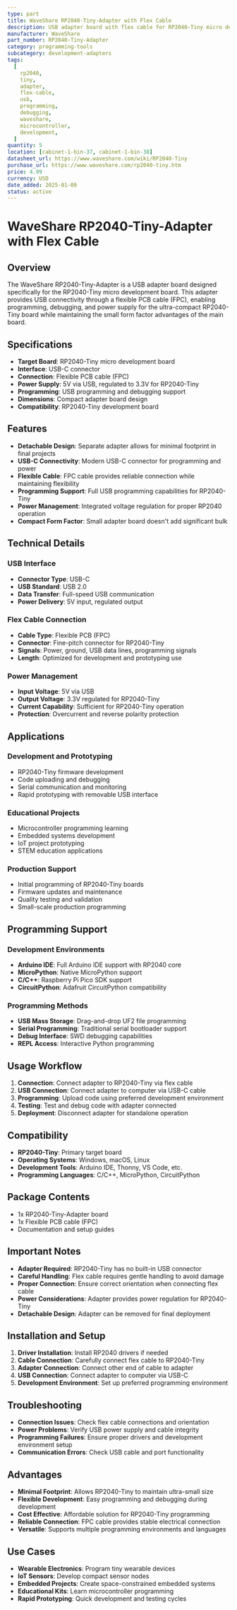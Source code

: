 ```yaml
---
type: part
title: WaveShare RP2040-Tiny-Adapter with Flex Cable
description: USB adapter board with flex cable for RP2040-Tiny micro development board, enables USB programming and debugging
manufacturer: WaveShare
part_number: RP2040-Tiny-Adapter
category: programming-tools
subcategory: development-adapters
tags:
  [
    rp2040,
    tiny,
    adapter,
    flex-cable,
    usb,
    programming,
    debugging,
    waveshare,
    microcontroller,
    development,
  ]
quantity: 5
location: [cabinet-1-bin-37, cabinet-1-bin-38]
datasheet_url: https://www.waveshare.com/wiki/RP2040-Tiny
purchase_url: https://www.waveshare.com/rp2040-tiny.htm
price: 4.99
currency: USD
date_added: 2025-01-09
status: active
---
```


# WaveShare RP2040-Tiny-Adapter with Flex Cable

## Overview

The WaveShare RP2040-Tiny-Adapter is a USB adapter board designed specifically for the RP2040-Tiny micro development board. This adapter provides USB connectivity through a flexible PCB cable (FPC), enabling programming, debugging, and power supply for the ultra-compact RP2040-Tiny board while maintaining the small form factor advantages of the main board.

## Specifications

- **Target Board**: RP2040-Tiny micro development board
- **Interface**: USB-C connector
- **Connection**: Flexible PCB cable (FPC)
- **Power Supply**: 5V via USB, regulated to 3.3V for RP2040-Tiny
- **Programming**: USB programming and debugging support
- **Dimensions**: Compact adapter board design
- **Compatibility**: RP2040-Tiny development board

## Features

- **Detachable Design**: Separate adapter allows for minimal footprint in final projects
- **USB-C Connectivity**: Modern USB-C connector for programming and power
- **Flexible Cable**: FPC cable provides reliable connection while maintaining flexibility
- **Programming Support**: Full USB programming capabilities for RP2040-Tiny
- **Power Management**: Integrated voltage regulation for proper RP2040 operation
- **Compact Form Factor**: Small adapter board doesn't add significant bulk

## Technical Details

### USB Interface

- **Connector Type**: USB-C
- **USB Standard**: USB 2.0
- **Data Transfer**: Full-speed USB communication
- **Power Delivery**: 5V input, regulated output

### Flex Cable Connection

- **Cable Type**: Flexible PCB (FPC)
- **Connector**: Fine-pitch connector for RP2040-Tiny
- **Signals**: Power, ground, USB data lines, programming signals
- **Length**: Optimized for development and prototyping use

### Power Management

- **Input Voltage**: 5V via USB
- **Output Voltage**: 3.3V regulated for RP2040-Tiny
- **Current Capability**: Sufficient for RP2040-Tiny operation
- **Protection**: Overcurrent and reverse polarity protection

## Applications

### Development and Prototyping

- RP2040-Tiny firmware development
- Code uploading and debugging
- Serial communication and monitoring
- Rapid prototyping with removable USB interface

### Educational Projects

- Microcontroller programming learning
- Embedded systems development
- IoT project prototyping
- STEM education applications

### Production Support

- Initial programming of RP2040-Tiny boards
- Firmware updates and maintenance
- Quality testing and validation
- Small-scale production programming

## Programming Support

### Development Environments

- **Arduino IDE**: Full Arduino IDE support with RP2040 core
- **MicroPython**: Native MicroPython support
- **C/C++**: Raspberry Pi Pico SDK support
- **CircuitPython**: Adafruit CircuitPython compatibility

### Programming Methods

- **USB Mass Storage**: Drag-and-drop UF2 file programming
- **Serial Programming**: Traditional serial bootloader support
- **Debug Interface**: SWD debugging capabilities
- **REPL Access**: Interactive Python programming

## Usage Workflow

1. **Connection**: Connect adapter to RP2040-Tiny via flex cable
2. **USB Connection**: Connect adapter to computer via USB-C cable
3. **Programming**: Upload code using preferred development environment
4. **Testing**: Test and debug code with adapter connected
5. **Deployment**: Disconnect adapter for standalone operation

## Compatibility

- **RP2040-Tiny**: Primary target board
- **Operating Systems**: Windows, macOS, Linux
- **Development Tools**: Arduino IDE, Thonny, VS Code, etc.
- **Programming Languages**: C/C++, MicroPython, CircuitPython

## Package Contents

- 1x RP2040-Tiny-Adapter board
- 1x Flexible PCB cable (FPC)
- Documentation and setup guides

## Important Notes

- **Adapter Required**: RP2040-Tiny has no built-in USB connector
- **Careful Handling**: Flex cable requires gentle handling to avoid damage
- **Proper Connection**: Ensure correct orientation when connecting flex cable
- **Power Considerations**: Adapter provides power regulation for RP2040-Tiny
- **Detachable Design**: Adapter can be removed for final deployment

## Installation and Setup

1. **Driver Installation**: Install RP2040 drivers if needed
2. **Cable Connection**: Carefully connect flex cable to RP2040-Tiny
3. **Adapter Connection**: Connect other end of cable to adapter
4. **USB Connection**: Connect adapter to computer via USB-C
5. **Development Environment**: Set up preferred programming environment

## Troubleshooting

- **Connection Issues**: Check flex cable connections and orientation
- **Power Problems**: Verify USB power supply and cable integrity
- **Programming Failures**: Ensure proper drivers and development environment setup
- **Communication Errors**: Check USB cable and port functionality

## Advantages

- **Minimal Footprint**: Allows RP2040-Tiny to maintain ultra-small size
- **Flexible Development**: Easy programming and debugging during development
- **Cost Effective**: Affordable solution for RP2040-Tiny programming
- **Reliable Connection**: FPC cable provides stable electrical connection
- **Versatile**: Supports multiple programming environments and languages

## Use Cases

- **Wearable Electronics**: Program tiny wearable devices
- **IoT Sensors**: Develop compact sensor nodes
- **Embedded Projects**: Create space-constrained embedded systems
- **Educational Kits**: Learn microcontroller programming
- **Rapid Prototyping**: Quick development and testing cycles
